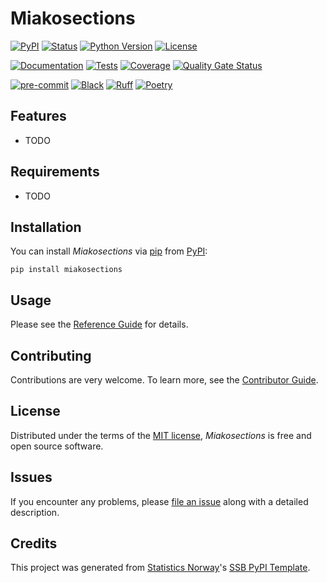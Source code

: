 # Miakosections

[![PyPI](https://img.shields.io/pypi/v/miakosections.svg)][pypi status]
[![Status](https://img.shields.io/pypi/status/miakosections.svg)][pypi status]
[![Python Version](https://img.shields.io/pypi/pyversions/miakosections)][pypi status]
[![License](https://img.shields.io/pypi/l/miakosections)][license]

[![Documentation](https://github.com/DanBeranek/miakosections/actions/workflows/docs.yml/badge.svg)][documentation]
[![Tests](https://github.com/DanBeranek/miakosections/actions/workflows/tests.yml/badge.svg)][tests]
[![Coverage](https://sonarcloud.io/api/project_badges/measure?project=DanBeranek_miakosections&metric=coverage)][sonarcov]
[![Quality Gate Status](https://sonarcloud.io/api/project_badges/measure?project=DanBeranek_miakosections&metric=alert_status)][sonarquality]

[![pre-commit](https://img.shields.io/badge/pre--commit-enabled-brightgreen?logo=pre-commit&logoColor=white)][pre-commit]
[![Black](https://img.shields.io/badge/code%20style-black-000000.svg)][black]
[![Ruff](https://img.shields.io/endpoint?url=https://raw.githubusercontent.com/astral-sh/ruff/main/assets/badge/v2.json)](https://github.com/astral-sh/ruff)
[![Poetry](https://img.shields.io/endpoint?url=https://python-poetry.org/badge/v0.json)][poetry]

[pypi status]: https://pypi.org/project/miakosections/
[documentation]: https://DanBeranek.github.io/miakosections
[tests]: https://github.com/DanBeranek/miakosections/actions?workflow=Tests

[sonarcov]: https://sonarcloud.io/summary/overall?id=DanBeranek_miakosections
[sonarquality]: https://sonarcloud.io/summary/overall?id=DanBeranek_miakosections
[pre-commit]: https://github.com/pre-commit/pre-commit
[black]: https://github.com/psf/black
[poetry]: https://python-poetry.org/

## Features

- TODO

## Requirements

- TODO

## Installation

You can install _Miakosections_ via [pip] from [PyPI]:

```console
pip install miakosections
```

## Usage

Please see the [Reference Guide] for details.

## Contributing

Contributions are very welcome.
To learn more, see the [Contributor Guide].

## License

Distributed under the terms of the [MIT license][license],
_Miakosections_ is free and open source software.

## Issues

If you encounter any problems,
please [file an issue] along with a detailed description.

## Credits

This project was generated from [Statistics Norway]'s [SSB PyPI Template].

[statistics norway]: https://www.ssb.no/en
[pypi]: https://pypi.org/
[ssb pypi template]: https://github.com/statisticsnorway/ssb-pypitemplate
[file an issue]: https://github.com/DanBeranek/miakosections/issues
[pip]: https://pip.pypa.io/

<!-- github-only -->

[license]: https://github.com/DanBeranek/miakosections/blob/main/LICENSE
[contributor guide]: https://github.com/DanBeranek/miakosections/blob/main/CONTRIBUTING.md
[reference guide]: https://DanBeranek.github.io/miakosections/reference.html
